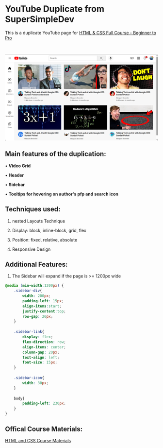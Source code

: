 # YouTube Duplicate from SuperSimpleDev

This is a duplicate YouTube page for [HTML & CSS Full Course - Beginner to Pro](https://www.youtube.com/watch?v=G3e-cpL7ofc)

<br/>

![Preview of the Duplicate Page](/static/README/Preview.jpg)

## Main features of the duplication:

• __Video Grid__

• **Header**

• **Sidebar**

• **Tooltips for hovering on author's pfp and search icon**


## Techniques used:

1. nested Layouts Technique

2. Display: block, inline-block, grid, flex

3. Position: fixed, relative, absolute

4. Responsive Design

## Additional Features:

1. The Sidebar will expand if the page is >= 1200px wide

```css
@media (min-width:1200px) {
    .sidebar-div{
        width: 200px;
        padding-left: 15px;
        align-items:start;
        justify-content:top;
        row-gap: 20px;
    }

    .sidebar-link{
        display: flex;
        flex-direction: row;
        align-items: center;
        column-gap: 20px;
        text-align: left;
        font-size: 15px;
    }

    .sidebar-icon{
        width: 30px;
    }

    body{
        padding-left: 230px;
    }
}
```

## Offical Course Materials:

[HTML and CSS Course Materials](https://github.com/SuperSimpleDev/html-css-course)